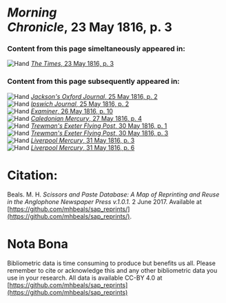 # *Morning Chronicle*, 23 May 1816, p. 3  
  
### Content from this page simeltaneously appeared in:  
![Hand](http://scissorsandpaste.net/wp-content/uploads/2017/06/smallhandpointer.png) [*The Times*, 23 May 1816, p. 3](https://mhbeals.github.io/sap_html/The-Times/The-Times-23-May-1816-p-3)  
  
### Content from this page subsequently appeared in:  
![Hand](http://scissorsandpaste.net/wp-content/uploads/2017/06/smallhandpointer.png) [*Jackson's Oxford Journal*, 25 May 1816, p. 2](https://mhbeals.github.io/sap_html/Jackson's-Oxford-Journal/Jackson's-Oxford-Journal-25-May-1816-p-2)  
![Hand](http://scissorsandpaste.net/wp-content/uploads/2017/06/smallhandpointer.png) [*Ipswich Journal*, 25 May 1816, p. 2](https://mhbeals.github.io/sap_html/Ipswich-Journal/Ipswich-Journal-25-May-1816-p-2)  
![Hand](http://scissorsandpaste.net/wp-content/uploads/2017/06/smallhandpointer.png) [*Examiner*, 26 May 1816, p. 10](https://mhbeals.github.io/sap_html/Examiner/Examiner-26-May-1816-p-10)  
![Hand](http://scissorsandpaste.net/wp-content/uploads/2017/06/smallhandpointer.png) [*Caledonian Mercury*, 27 May 1816, p. 4](https://mhbeals.github.io/sap_html/Caledonian-Mercury/Caledonian-Mercury-27-May-1816-p-4)  
![Hand](http://scissorsandpaste.net/wp-content/uploads/2017/06/smallhandpointer.png) [*Trewman's Exeter Flying Post*, 30 May 1816, p. 1](https://mhbeals.github.io/sap_html/Trewman's-Exeter-Flying-Post/Trewman's-Exeter-Flying-Post-30-May-1816-p-1)  
![Hand](http://scissorsandpaste.net/wp-content/uploads/2017/06/smallhandpointer.png) [*Trewman's Exeter Flying Post*, 30 May 1816, p. 3](https://mhbeals.github.io/sap_html/Trewman's-Exeter-Flying-Post/Trewman's-Exeter-Flying-Post-30-May-1816-p-3)  
![Hand](http://scissorsandpaste.net/wp-content/uploads/2017/06/smallhandpointer.png) [*Liverpool Mercury*, 31 May 1816, p. 3](https://mhbeals.github.io/sap_html/Liverpool-Mercury/Liverpool-Mercury-31-May-1816-p-3)  
![Hand](http://scissorsandpaste.net/wp-content/uploads/2017/06/smallhandpointer.png) [*Liverpool Mercury*, 31 May 1816, p. 6](https://mhbeals.github.io/sap_html/Liverpool-Mercury/Liverpool-Mercury-31-May-1816-p-6)  


# Citation: 

Beals. M. H. *Scissors and Paste Database: A Map of Reprinting and Reuse in the Anglophone Newspaper Press v.1.0.1.* 2 June 2017. Available at [https://github.com/mhbeals/sap_reprints/](https://github.com/mhbeals/sap_reprints/). 

# Nota Bona

Bibliometric data is time consuming to produce but benefits us all. Please remember to cite or acknowledge this and any other bibliometric data you use in your research. All data is available CC-BY 4.0 at [https://github.com/mhbeals/sap_reprints](https://github.com/mhbeals/sap_reprints)